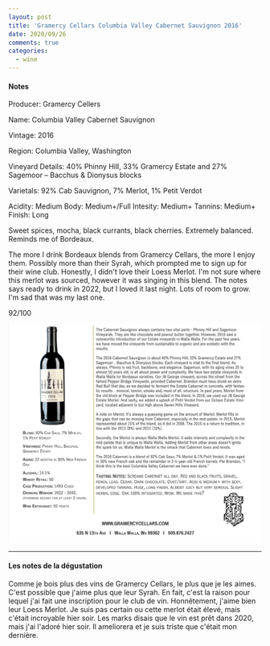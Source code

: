 ```yaml
---
layout: post
title: 'Gramercy Cellars Columbia Valley Cabernet Sauvignon 2016'
date: 2020/09/26
comments: true
categories:
  - wine
---
```


#### Notes

Producer: Gramercy Cellers

Name: Columbia Valley Cabernet Sauvignon

Vintage: 2016

Region: Columbia Valley, Washington

Vineyard Details: 40% Phinny Hill, 33% Gramercy Estate and 27% Sagemoor – Bacchus & Dionysus blocks

Varietals: 92% Cab Sauvignon, 7% Merlot, 1% Petit Verdot

Acidity: Medium
Body: Medium+/Full
Intesity: Medium+
Tannins: Medium+
Finish: Long

Sweet spices, mocha, black currants, black cherries. Extremely balanced. Reminds me of Bordeaux.

The more I drink Bordeaux blends from Gramercy Cellars, the more I enjoy them. Possibly more than their Syrah, which
prompted me to sign up for their wine club. Honestly, I didn't love their Loess Merlot. I'm not sure where this merlot was sourced, however it was singing in this blend. The notes says ready to drink in 2022, but I loved it last night. Lots of room to grow. I'm sad that was my last one.

92/100

![Columbia Valley Cabernet Sauvignon](/assets/images/les_vins/cs-columbia-valley-2016.png)

---

#### Les notes de la dégustation

Comme je bois plus des vins de Gramercy Cellars, le plus que je les aimes. C'est possible que j'aime plus que
leur Syrah. En fait, c'est la raison pour lequel j'ai fait une inscription pour le club de vin. Honnêtement, j'aime
bien leur Loess Merlot. Je suis pas certain ou cette merlot était élevé, mais c'était incroyable hier soir. Les marks disais que
le vin est prêt dans 2020, mais j'ai l'adoré hier soir. Il ameliorera et je suis triste que c'était mon dernière.

